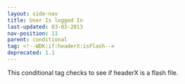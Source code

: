 ```yaml
---
layout: side-nav
title: User Is logged In
last-updated: 03-03-2013
nav-position: 11
parent: conditional
tag: <!--WDK:if:headerX:isFlash-->
deprecated: 1.1
---
```


This conditional tag checks to see if headerX is a flash file.

